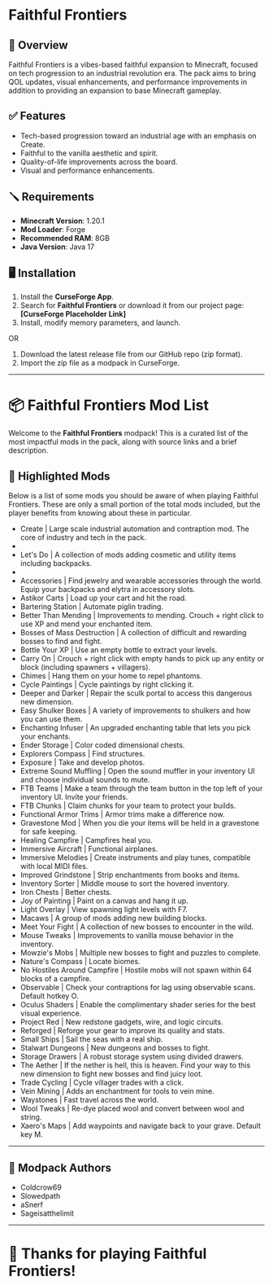 # Faithful Frontiers

## 📄 Overview

Faithful Frontiers is a vibes-based faithful expansion to Minecraft, focused on tech progression to an industrial revolution era. The pack aims to bring QOL updates, visual enhancements, and performance improvements in addition to providing an expansion to base Minecraft gameplay.

## ✅ Features

- Tech-based progression toward an industrial age with an emphasis on Create.
- Faithful to the vanilla aesthetic and spirit.
- Quality-of-life improvements across the board.
- Visual and performance enhancements.

## 🪛 Requirements

- **Minecraft Version**: 1.20.1  
- **Mod Loader**: Forge  
- **Recommended RAM**: 8GB
- **Java Version**: Java 17

## 🖥️ Installation

1. Install the **CurseForge App**.
2. Search for **Faithful Frontiers** or download it from our project page: **[CurseForge Placeholder Link]**
3. Install, modify memory parameters, and launch.

OR

1. Download the latest release file from our GitHub repo (zip format).
2. Import the zip file as a modpack in CurseForge.

---

# 📦 Faithful Frontiers Mod List

Welcome to the **Faithful Frontiers** modpack! This is a curated list of the most impactful mods in the pack, along with source links and a brief description.

## 🔨 Highlighted Mods

Below is a list of some mods you should be aware of when playing Faithful Frontiers. These are only a small portion of the total mods included, but the player benefits from knowing about these in particular.

- Create | Large scale industrial automation and contraption mod. The core of industry and tech in the pack.
- 
- Let's Do | A collection of mods adding cosmetic and utility items including backpacks.
- 
- Accessories | Find jewelry and wearable accessories through the world. Equip your backpacks and elytra in accessory slots.
- Astikor Carts | Load up your cart and hit the road. 
- Bartering Station | Automate piglin trading. 
- Better Than Mending | Improvements to mending. Crouch + right click to use XP and mend your enchanted item.
- Bosses of Mass Destruction | A collection of difficult and rewarding bosses to find and fight.
- Bottle Your XP | Use an empty bottle to extract your levels.
- Carry On | Crouch + right click with empty hands to pick up any entity or block (including spawners + villagers).
- Chimes | Hang them on your home to repel phantoms.
- Cycle Paintings | Cycle paintings by right clicking it.
- Deeper and Darker | Repair the sculk portal to access this dangerous new dimension.
- Easy Shulker Boxes | A variety of improvements to shulkers and how you can use them.
- Enchanting Infuser | An upgraded enchanting table that lets you pick your enchants.
- Ender Storage | Color coded dimensional chests.
- Explorers Compass | Find structures.
- Exposure | Take and develop photos.
- Extreme Sound Muffling | Open the sound muffler in your inventory UI and choose individual sounds to mute.
- FTB Teams | Make a team through the team button in the top left of your inventory UI. Invite your friends.
- FTB Chunks | Claim chunks for your team to protect your builds.
- Functional Armor Trims | Armor trims make a difference now.
- Gravestone Mod | When you die your items will be held in a gravestone for safe keeping.
- Healing Campfire | Campfires heal you.
- Immersive Aircraft | Functional airplanes.
- Immersive Melodies | Create instruments and play tunes, compatible with local MIDI files.
- Improved Grindstone | Strip enchantments from books and items.
- Inventory Sorter | Middle mouse to sort the hovered inventory.
- Iron Chests | Better chests.
- Joy of Painting | Paint on a canvas and hang it up.
- Light Overlay | View spawning light levels with F7.
- Macaws | A group of mods adding new building blocks.
- Meet Your Fight | A collection of new bosses to encounter in the wild.
- Mouse Tweaks | Improvements to vanilla mouse behavior in the inventory.
- Mowzie's Mobs | Multiple new bosses to fight and puzzles to complete.
- Nature's Compass | Locate biomes.
- No Hostiles Around Campfire | Hostile mobs will not spawn within 64 blocks of a campfire.
- Observable | Check your contraptions for lag using observable scans. Default hotkey O.
- Oculus Shaders | Enable the complimentary shader series for the best visual experience.
- Project Red | New redstone gadgets, wire, and logic circuits.
- Reforged | Reforge your gear to improve its quality and stats.
- Small Ships | Sail the seas with a real ship.
- Stalwart Dungeons | New dungeons and bosses to fight.
- Storage Drawers | A robust storage system using divided drawers.
- The Aether | If the nether is hell, this is heaven. Find your way to this new dimension to fight new bosses and find juicy loot.
- Trade Cycling | Cycle villager trades with a click.
- Vein Mining | Adds an enchantment for tools to vein mine.
- Waystones | Fast travel across the world.
- Wool Tweaks | Re-dye placed wool and convert between wool and string.
- Xaero's Maps | Add waypoints and navigate back to your grave. Default key M.

---

## 🎥 Modpack Authors

- Coldcrow69  
- Slowedpath  
- aSnerf
- Sageisatthelimit

---

# 🚀 Thanks for playing **Faithful Frontiers**!
